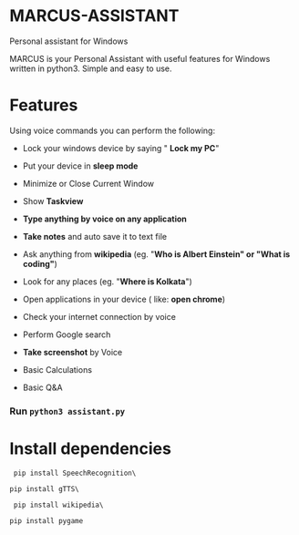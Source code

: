 # MARCUS-ASSISTANT
Personal assistant for Windows



MARCUS is your Personal Assistant with useful features for Windows written in python3. Simple and easy to use.

# Features

  Using voice commands you can perform the following: 

  - Lock your windows device by saying " **Lock my PC**"

  - Put your device in **sleep mode**

  - Minimize or Close Current Window

  - Show **Taskview** 

  - **Type anything by voice on any application**

  - **Take notes** and auto save it to text file

  - Ask anything from **wikipedia** (eg. "**Who is Albert Einstein" or "What is coding"**)

  - Look for any places (eg. "**Where is Kolkata**")

  - Open applications in your device ( like: **open chrome**)

  - Check your internet connection by voice

  - Perform Google search

  - **Take screenshot** by Voice

  - Basic Calculations

  - Basic Q&A

### Run `python3 assistant.py`

# Install dependencies

``` pip install SpeechRecognition\```

 ```pip install gTTS\```

``` pip install wikipedia\```

```pip install pygame```

